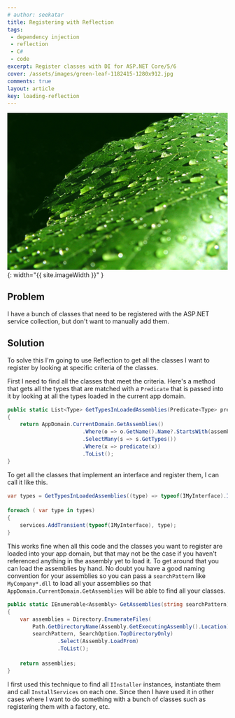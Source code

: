 ```yaml
---
# author: seekatar
title: Registering with Reflection
tags:
 - dependency injection
 - reflection
 - C#
 - code
excerpt: Register classes with DI for ASP.NET Core/5/6
cover: /assets/images/green-leaf-1182415-1280x912.jpg
comments: true
layout: article
key: loading-reflection
---
```


![image](/assets/images/green-leaf-1182415-1280x912.jpg){: width="{{ site.imageWidth }}" }

## Problem

I have a bunch of classes that need to be registered with the ASP.NET service collection, but don't want to manually add them.<!--more-->

## Solution

To solve this I'm going to use Reflection to get all the classes I want to register by looking at specific criteria of the classes.

First I need to find all the classes that meet the criteria. Here's a method that gets all the types that are matched with a `Predicate` that is passed into it by looking at all the types loaded in the current app domain.

```csharp
public static List<Type> GetTypesInLoadedAssemblies(Predicate<Type> predicate, string assemblyPrefix = "")
{
    return AppDomain.CurrentDomain.GetAssemblies()
                        .Where(o => o.GetName().Name?.StartsWith(assemblyPrefix, StringComparison.OrdinalIgnoreCase) ?? false)
                        .SelectMany(s => s.GetTypes())
                        .Where(x => predicate(x))
                        .ToList();
}
```

To get all the classes that implement an interface and register them, I can call it like this.

```csharp
var types = GetTypesInLoadedAssemblies((type) => typeof(IMyInterface).IsAssignableFrom(type) && !type.IsInterface && !type.IsAbstract);

foreach ( var type in types)
{
    services.AddTransient(typeof(IMyInterface), type);
}
```

This works fine when all this code and the classes you want to register are loaded into your app domain, but that may not be the case if you haven't referenced anything in the assembly yet to load it. To get around that you can load the assemblies by hand. No doubt you have a good naming convention for your assemblies so you can pass a `searchPattern` like `MyCompany*.dll` to load all your assemblies so that `AppDomain.CurrentDomain.GetAssemblies` will be able to find all your classes.

```csharp
public static IEnumerable<Assembly> GetAssemblies(string searchPattern)
{
    var assemblies = Directory.EnumerateFiles(
        Path.GetDirectoryName(Assembly.GetExecutingAssembly().Location) ?? throw new InvalidOperationException(),
        searchPattern, SearchOption.TopDirectoryOnly)
                .Select(Assembly.LoadFrom)
                .ToList();

    return assemblies;
}
```

I first used this technique to find all `IInstaller` instances, instantiate them and call `InstallServices` on each one. Since then I have used it in other cases where I want to do something with a bunch of classes such as registering them with a factory, etc.
